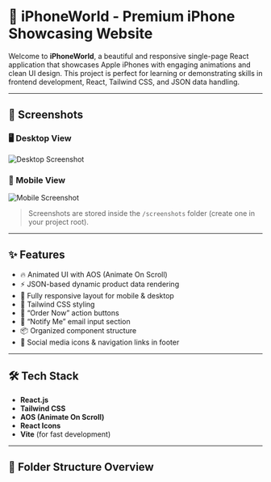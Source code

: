# 📱 iPhoneWorld - Premium iPhone Showcasing Website

Welcome to **iPhoneWorld**, a beautiful and responsive single-page React application that showcases Apple iPhones with engaging animations and clean UI design. This project is perfect for learning or demonstrating skills in frontend development, React, Tailwind CSS, and JSON data handling.

---


## 📸 Screenshots

### 🖥️ Desktop View

![Desktop Screenshot](screenshots/desktop-view.png)

### 📱 Mobile View

![Mobile Screenshot](screenshots/mobile-view.png)

> Screenshots are stored inside the `/screenshots` folder (create one in your project root).

---

## ✨ Features

- 🔥 Animated UI with AOS (Animate On Scroll)
- ⚡ JSON-based dynamic product data rendering
- 📱 Fully responsive layout for mobile & desktop
- 🎨 Tailwind CSS styling
- 🛒 “Order Now” action buttons
- 📧 “Notify Me” email input section
- 📦 Organized component structure
- 🔗 Social media icons & navigation links in footer

---

## 🛠️ Tech Stack

- **React.js**
- **Tailwind CSS**
- **AOS (Animate On Scroll)**
- **React Icons**
- **Vite** (for fast development)

---

## 📁 Folder Structure Overview

